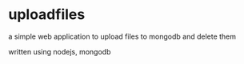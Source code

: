 # uploadfiles

a simple web application to upload files to mongodb and delete them

written using nodejs, mongodb

